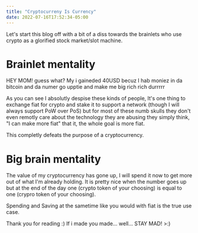 ```yaml
---
title: "Cryptocurreny Is Currency"
date: 2022-07-16T17:52:34-05:00
---
```

Let's start this blog off with a bit of a diss towards the brainlets who use crypto as a glorified stock market/slot machine.

# Brainlet mentality

HEY MOM! guess what? My i gaineded 40USD becuz I hab moniez in da bitcoin and da numer go upptie and make me big rich rich durrrrr

As you can see I absolutly despise these kinds of people, It's one thing to exchange fiat for crypto and stake it to support a network (though I will always support PoW over PoS) but for most of these numb skulls they don't even remotly care about the technology they are abusing they simply think, "I can make more fiat" that it, the whole goal is more fiat.

This completly defeats the purpose of a cryptocurrency.

# Big brain mentality

The value of my cryptocurrency has gone up, I will spend it now to get more out of what I'm already holding. It is pretty nice when the number goes up but at the end of the day one (crypto token of your choosing) is equal to one (crypro token of your choosing). 

Spending and Saving at the sametime like you would with fiat is the true use case.


Thank you for reading :)
If i made you made... well... STAY MAD! >:)
